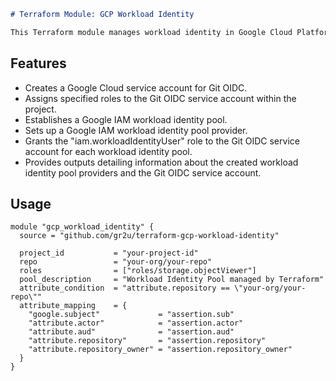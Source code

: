 ```markdown
# Terraform Module: GCP Workload Identity

This Terraform module manages workload identity in Google Cloud Platform (GCP) and facilitates the use of a Git OIDC service account.
```
## Features

- Creates a Google Cloud service account for Git OIDC.
- Assigns specified roles to the Git OIDC service account within the project.
- Establishes a Google IAM workload identity pool.
- Sets up a Google IAM workload identity pool provider.
- Grants the "iam.workloadIdentityUser" role to the Git OIDC service account for each workload identity pool.
- Provides outputs detailing information about the created workload identity pool providers and the Git OIDC service account.

## Usage

```hcl
module "gcp_workload_identity" {
  source = "github.com/gr2u/terraform-gcp-workload-identity"

  project_id           = "your-project-id"
  repo                 = "your-org/your-repo"
  roles                = ["roles/storage.objectViewer"]
  pool_description     = "Workload Identity Pool managed by Terraform"
  attribute_condition  = "attribute.repository == \"your-org/your-repo\""
  attribute_mapping    = {
    "google.subject"             = "assertion.sub"
    "attribute.actor"            = "assertion.actor"
    "attribute.aud"              = "assertion.aud"
    "attribute.repository"       = "assertion.repository"
    "attribute.repository_owner" = "assertion.repository_owner"
  }
}
```
<!-- ## Inputs

- `project_id` (required): The ID of the GCP project.
- `repo` (required): The repository identifier in the format `your-org/repo`.
- `roles` (required): A list of roles to assign to the service account.
- `pool_description` (optional): Description for the workload identity pool.
- `attribute_condition` (required): Attribute condition expression for the workload identity pool provider.
- `attribute_mapping` (required): Attribute mapping for the workload identity pool provider. -->
<!-- 
## Outputs

- `google_iam_workload_identity_pool_providers`: Information about the created workload identity pool providers.
- `sa_info`: Information about the created Git OIDC service account. -->


<!-- BEGIN_TF_DOCS -->

<!-- END_TF_DOCS -->